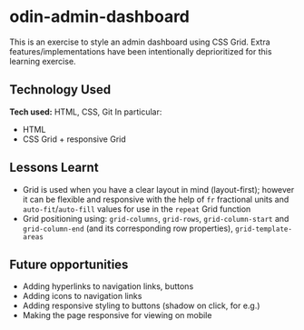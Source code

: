 # odin-admin-dashboard
This is an exercise to style an admin dashboard using CSS Grid. Extra features/implementations have been intentionally deprioritized for this learning exercise. 

## Technology Used 
**Tech used:** HTML, CSS, Git
In particular:
* HTML
* CSS Grid + responsive Grid 

## Lessons Learnt
* Grid is used when you have a clear layout in mind (layout-first); however it can be flexible and responsive with the help of `fr` fractional units and `auto-fit`/`auto-fill` values for use in the `repeat` Grid function 
* Grid positioning using: `grid-columns`, `grid-rows`, `grid-column-start` and `grid-column-end` (and its corresponding row properties), `grid-template-areas`

## Future opportunities
* Adding hyperlinks to navigation links, buttons
* Adding icons to navigation links
* Adding responsive styling to buttons (shadow on click, for e.g.)
* Making the page responsive for viewing on mobile